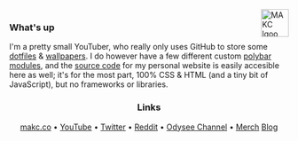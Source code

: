 <a href="https://makc.co">
    <img src="https://makccr.github.io/images/github-header.svg" alt="MAKC lgoo" title="MAKC" align="right" height="50" />
</a>

### What's up
I'm a pretty small YouTuber, who really only uses GitHub to store some [dotfiles](https://github.com/makccr/dot) & [wallpapers](https://github.com/makccr/wallpapers). I do however have a few different custom [polybar](https://github.com/makccr/awmp) [modules](https://github.com/makccr/pyt), and the [source code](https://github.com/makccr/makccr.github.io) for my personal website is easily accesible here as well; it's for the most part, 100% CSS & HTML (and a tiny bit of JavaScript), but no frameworks or libraries.

<h3 align="center">Links</h3>
<p align='center'>
    <a href='https://makc.co/' target='_blank'>makc.co</a> •
    <a href='https://www.youtube.com/channel/UCWh6YtclgTAzReTASc4uSKw' target='_blank'>YouTube</a> •
    <a href='https://twitter.com/makccr' target='_blank'>Twitter</a> •
    <a href='https://www.reddit.com/user/mack_criswell' target='_blank'>Reddit</a> •
    <a href='https://odysee.com/@makc:a' target='_blank'>Odysee Channel</a> •
    <a href='https://makc.co/merch' target='_blank'>Merch</a>
    <a href='https://makccr.medium.com/' target='_blank'>Blog</a>
</p>
